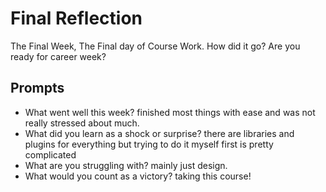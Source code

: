 # Final Reflection
The Final Week, The Final day of Course Work. How did it go? Are you ready for career week?

## Prompts
- What went well this week?
finished most things with ease and was not really stressed about much.
- What did you learn as a shock or surprise?
there are libraries and plugins for everything but trying to do it myself first is pretty complicated
- What are you struggling with?
mainly just design.
- What would you count as a victory?
taking this course!